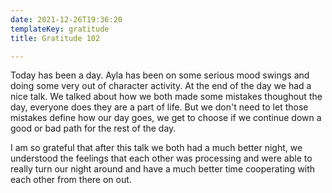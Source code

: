 ```yaml
---
date: 2021-12-26T19:36:20
templateKey: gratitude
title: Gratitude 102

---
```


Today has been a day.  Ayla has been on some serious mood swings and doing some
very out of character activity.  At the end of the day we had a nice talk.  We
talked about how we both made some mistakes thoughout the day, everyone does
they are a part of life.  But we don't need to let those mistakes define how our
day goes, we get to choose if we continue down a good or bad path for the rest
of the day.

I am so grateful that after this talk we both had a much better night, we
understood the feelings that each other was processing and were able to really
turn our night around and have a much better time cooperating with each other
from there on out.
